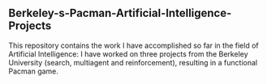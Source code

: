 ## Berkeley-s-Pacman-Artificial-Intelligence-Projects

This repository contains the work I have accomplished so far in the field of Artificial Intelligence: I have worked on three projects from the Berkeley University (search, multiagent and reinforcement), resulting in a functional Pacman game.
